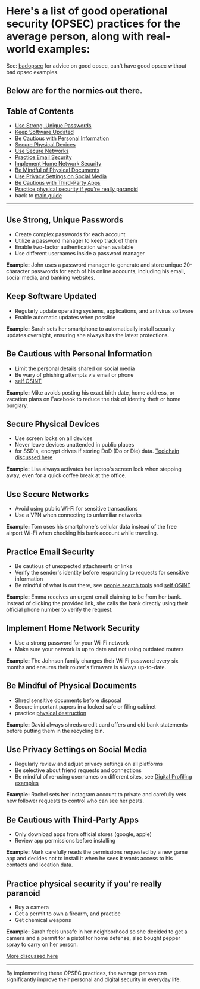 # Here's a list of good operational security (OPSEC) practices for the average person, along with real-world examples:

See: [badopsec](badopsec.md) for advice on good opsec, can't have good opsec without bad opsec examples.

Below are for the normies out there.
------------

## Table of Contents

- [Use Strong, Unique Passwords](#use-strong-unique-passwords)
- [Keep Software Updated](#keep-software-updated)
- [Be Cautious with Personal Information](#be-cautious-with-personal-information)
- [Secure Physical Devices](#secure-physical-devices)
- [Use Secure Networks](#use-secure-networks)
- [Practice Email Security](#practice-email-security)
- [Implement Home Network Security](#implement-home-network-security)
- [Be Mindful of Physical Documents](#be-mindful-of-physical-documents)
- [Use Privacy Settings on Social Media](#use-privacy-settings-on-social-media)
- [Be Cautious with Third-Party Apps](#be-cautious-with-third-party-apps)
- [Practice physical security if you're really paranoid](#practice-physical-security-if-youre-really-paranoid)
- back to [main guide](../README.md)
---

## Use Strong, Unique Passwords

- Create complex passwords for each account
- Utilize a password manager to keep track of them
- Enable two-factor authentication when available
- Use different usernames inside a password manager

**Example:** John uses a password manager to generate and store unique 20-character passwords for each of his online accounts, including his email, social media, and banking websites.

## Keep Software Updated

- Regularly update operating systems, applications, and antivirus software
- Enable automatic updates when possible

**Example:** Sarah sets her smartphone to automatically install security updates overnight, ensuring she always has the latest protections.

## Be Cautious with Personal Information

- Limit the personal details shared on social media
- Be wary of phishing attempts via email or phone
- [self OSINT](../README.md#toolchain-self-osint)

**Example:** Mike avoids posting his exact birth date, home address, or vacation plans on Facebook to reduce the risk of identity theft or home burglary.

## Secure Physical Devices

- Use screen locks on all devices
- Never leave devices unattended in public places
- for SSD's, encrypt drives if storing DoD (Do or Die) data. [Toolchain discussed here](../README.md#toolchain-recommendations)

**Example:** Lisa always activates her laptop's screen lock when stepping away, even for a quick coffee break at the office.

## Use Secure Networks

- Avoid using public Wi-Fi for sensitive transactions
- Use a VPN when connecting to unfamiliar networks

**Example:** Tom uses his smartphone's cellular data instead of the free airport Wi-Fi when checking his bank account while traveling.

## Practice Email Security

- Be cautious of unexpected attachments or links
- Verify the sender's identity before responding to requests for sensitive information
- Be mindful of what is out there, see [people search tools](../README.md#people-search-tools-in-the-states) and [self OSINT](../README.md#toolchain-self-osint)

**Example:** Emma receives an urgent email claiming to be from her bank. Instead of clicking the provided link, she calls the bank directly using their official phone number to verify the request.

## Implement Home Network Security

- Use a strong password for your Wi-Fi network
- Make sure your network is up to date and not using outdated routers

**Example:** The Johnson family changes their Wi-Fi password every six months and ensures their router's firmware is always up-to-date.

## Be Mindful of Physical Documents

- Shred sensitive documents before disposal
- Secure important papers in a locked safe or filing cabinet
- practice [physical destruction](physical-destruction.md)

**Example:** David always shreds credit card offers and old bank statements before putting them in the recycling bin.

## Use Privacy Settings on Social Media

- Regularly review and adjust privacy settings on all platforms
- Be selective about friend requests and connections
- Be mindful of re-using usernames on different sites, see [Digital Profiling examples](Digital-Profiling.md#31-Examples) 

**Example:** Rachel sets her Instagram account to private and carefully vets new follower requests to control who can see her posts.

## Be Cautious with Third-Party Apps

- Only download apps from official stores (google, apple)
- Review app permissions before installing

**Example:** Mark carefully reads the permissions requested by a new game app and decides not to install it when he sees it wants access to his contacts and location data.

## Practice physical security if you're really paranoid

- Buy a camera
- Get a permit to own a firearm, and practice
- Get chemical weapons

**Example:** Sarah feels unsafe in her neighborhood so she decided to get a camera and a permit for a pistol for home defense, also bought pepper spray to carry on her person.

[More discussed here](opsec.md#physical-security-in-opsec)

----

By implementing these OPSEC practices, the average person can significantly improve their personal and digital security in everyday life.
